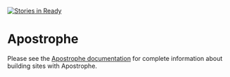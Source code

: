 [![Stories in Ready](https://badge.waffle.io/punkave/apostrophe.png?label=ready&title=Ready)](https://waffle.io/punkave/apostrophe)
# Apostrophe

Please see the [Apostrophe documentation](http://apostrophenow.org) for complete information about building sites with Apostrophe.

